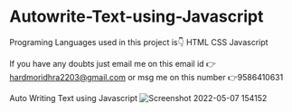 # Autowrite-Text-using-Javascript
Programing Languages used in this project is👇
HTML
CSS
Javascript 

If you have any doubts just email me on this email id 👉 hardmoridhra2203@gmail.com or msg me on this number 👉9586410631

Auto Writing Text using Javascript
![Screenshot 2022-05-07 154152](https://user-images.githubusercontent.com/90509281/167249970-a3e32856-5cce-4487-a013-a8f4d56d5de5.png)
